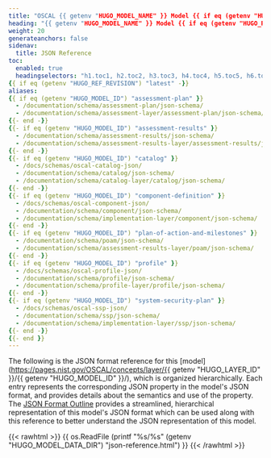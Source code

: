 ```yaml
---
title: "OSCAL {{ getenv "HUGO_MODEL_NAME" }} Model {{ if eq (getenv "HUGO_REF_VERSION") "develop" }}Development Snapshot{{ else }}v{{ getenv "HUGO_REF_VERSION" }}{{ end }} JSON Format Reference"
heading: "{{ getenv "HUGO_MODEL_NAME" }} Model {{ if eq (getenv "HUGO_REF_VERSION") "develop" }}Development Snapshot{{ else }}v{{ getenv "HUGO_REF_VERSION" }}{{ end }} JSON Format Reference"
weight: 20
generateanchors: false
sidenav:
  title: JSON Reference
toc:
  enabled: true
  headingselectors: "h1.toc1, h2.toc2, h3.toc3, h4.toc4, h5.toc5, h6.toc6"
{{ if eq (getenv "HUGO_REF_REVISION") "latest" -}}
aliases:
{{ if eq (getenv "HUGO_MODEL_ID") "assessment-plan" }}
  - /documentation/schema/assessment-plan/json-schema/
  - /documentation/schema/assessment-layer/assessment-plan/json-schema/
{{- end -}}
{{- if eq (getenv "HUGO_MODEL_ID") "assessment-results" }}
  - /documentation/schema/assessment-results/json-schema/
  - /documentation/schema/assessment-results-layer/assessment-results/json-schema/
{{- end -}}
{{- if eq (getenv "HUGO_MODEL_ID") "catalog" }}
  - /docs/schemas/oscal-catalog-json/
  - /documentation/schema/catalog/json-schema/
  - /documentation/schema/catalog-layer/catalog/json-schema/
{{- end -}}
{{- if eq (getenv "HUGO_MODEL_ID") "component-definition" }}
  - /docs/schemas/oscal-component-json/
  - /documentation/schema/component/json-schema/
  - /documentation/schema/implementation-layer/component/json-schema/
{{- end -}}
{{- if eq (getenv "HUGO_MODEL_ID") "plan-of-action-and-milestones" }}
  - /documentation/schema/poam/json-schema/
  - /documentation/schema/assessment-results-layer/poam/json-schema/
{{- end -}}
{{- if eq (getenv "HUGO_MODEL_ID") "profile" }}
  - /docs/schemas/oscal-profile-json/
  - /documentation/schema/profile/json-schema/
  - /documentation/schema/profile-layer/profile/json-schema/
{{- end -}}
{{- if eq (getenv "HUGO_MODEL_ID") "system-security-plan" }}
  - /docs/schemas/oscal-ssp-json/
  - /documentation/schema/ssp/json-schema/
  - /documentation/schema/implementation-layer/ssp/json-schema/
{{- end -}}
{{- end }}
---
```


The following is the JSON format reference for this [model](https://pages.nist.gov/OSCAL/concepts/layer/{{ getenv "HUGO_LAYER_ID" }}/{{ getenv "HUGO_MODEL_ID" }}/), which is organized hierarchically. Each entry represents the corresponding JSON property in the model's JSON format, and provides details about the semantics and use of the property. The [JSON Format Outline](../json-outline/) provides a streamlined, hierarchical representation of this model's JSON format which can be used along with this reference to better understand the JSON representation of this model.

{{< rawhtml >}}
{{ os.ReadFile (printf "%s/%s" (getenv "HUGO_MODEL_DATA_DIR") "json-reference.html") }}
{{< /rawhtml >}}
